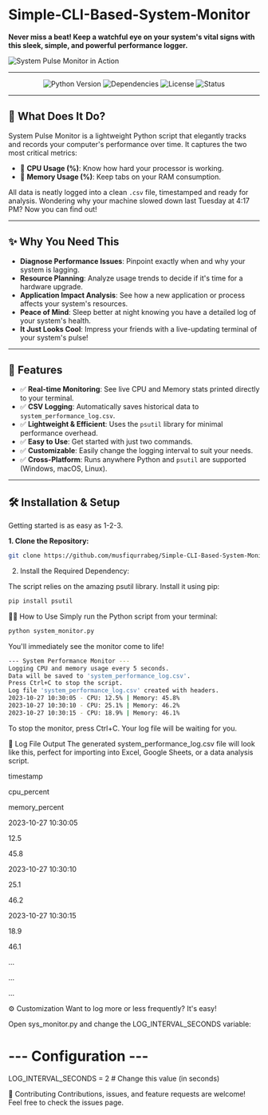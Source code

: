 # Simple-CLI-Based-System-Monitor

**Never miss a beat! Keep a watchful eye on your system's vital signs with this sleek, simple, and powerful performance logger.**

![System Pulse Monitor in Action](https://readme-typing-svg.herokuapp.com?font=Fira+Code&size=24&pause=1000&color=3670F7&center=true&vCenter=true&width=550&lines=Logging+CPU+and+Memory...;Timestamp%3A+2023-10-27+10%3A30%3A05;CPU%3A+12.5%25+%7C+Memory%3A+45.8%25;New+data+logged+successfully!)

---

<p align="center">
  <img src="https://img.shields.io/badge/Python-3.7%2B-blue.svg" alt="Python Version">
  <img src="https://img.shields.io/badge/dependencies-psutil-brightgreen.svg" alt="Dependencies">
  <img src="https://img.shields.io/badge/license-MIT-lightgrey.svg" alt="License">
  <img src="https://img.shields.io/badge/status-active-success.svg" alt="Status">
</p>

---

## 🤔 What Does It Do?

System Pulse Monitor is a lightweight Python script that elegantly tracks and records your computer's performance over time. It captures the two most critical metrics:

* 🧠 **CPU Usage (%)**: Know how hard your processor is working.
* 💾 **Memory Usage (%)**: Keep tabs on your RAM consumption.

All data is neatly logged into a clean `.csv` file, timestamped and ready for analysis. Wondering why your machine slowed down last Tuesday at 4:17 PM? Now you can find out!

---

## ✨ Why You Need This

* **Diagnose Performance Issues**: Pinpoint exactly when and why your system is lagging.
* **Resource Planning**: Analyze usage trends to decide if it's time for a hardware upgrade.
* **Application Impact Analysis**: See how a new application or process affects your system's resources.
* **Peace of Mind**: Sleep better at night knowing you have a detailed log of your system's health.
* **It Just Looks Cool**: Impress your friends with a live-updating terminal of your system's pulse!

---

## 🌟 Features

* ✅ **Real-time Monitoring**: See live CPU and Memory stats printed directly to your terminal.
* ✅ **CSV Logging**: Automatically saves historical data to `system_performance_log.csv`.
* ✅ **Lightweight & Efficient**: Uses the `psutil` library for minimal performance overhead.
* ✅ **Easy to Use**: Get started with just two commands.
* ✅ **Customizable**: Easily change the logging interval to suit your needs.
* ✅ **Cross-Platform**: Runs anywhere Python and `psutil` are supported (Windows, macOS, Linux).

---

## 🛠️ Installation & Setup

Getting started is as easy as 1-2-3.

**1. Clone the Repository:**

```bash
git clone https://github.com/musfiqurrabeg/Simple-CLI-Based-System-Monitor.git
```

2. Install the Required Dependency:

The script relies on the amazing psutil library. Install it using pip:
```bash
pip install psutil
```
🏃‍♀️ How to Use
Simply run the Python script from your terminal:
```bash
python system_monitor.py
```

You'll immediately see the monitor come to life!

```bash
--- System Performance Monitor ---
Logging CPU and memory usage every 5 seconds.
Data will be saved to 'system_performance_log.csv'.
Press Ctrl+C to stop the script.
Log file 'system_performance_log.csv' created with headers.
2023-10-27 10:30:05 - CPU: 12.5% | Memory: 45.8%
2023-10-27 10:30:10 - CPU: 25.1% | Memory: 46.2%
2023-10-27 10:30:15 - CPU: 18.9% | Memory: 46.1%
```

To stop the monitor, press Ctrl+C. Your log file will be waiting for you.

📄 Log File Output
The generated system_performance_log.csv file will look like this, perfect for importing into Excel, Google Sheets, or a data analysis script.

timestamp

cpu_percent

memory_percent

2023-10-27 10:30:05

12.5

45.8

2023-10-27 10:30:10

25.1

46.2

2023-10-27 10:30:15

18.9

46.1

...

...

...

⚙️ Customization
Want to log more or less frequently? It's easy!

Open sys_monitor.py and change the LOG_INTERVAL_SECONDS variable:

# --- Configuration ---
LOG_INTERVAL_SECONDS = 2  # Change this value (in seconds)

🤝 Contributing
Contributions, issues, and feature requests are welcome! Feel free to check the issues page.
